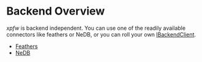 # Backend Overview
*xpfw* is backend independent.
You can use one of the readily available connectors like feathers or NeDB, or you can roll your own [IBackendClient](/ui/ibackendclient.md).

- [Feathers](/stacks/feathers.md)
- [NeDB](/stacks/nedb.md)